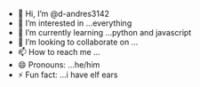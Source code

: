 - 👋 Hi, I’m @d-andres3142
- 👀 I’m interested in ...everything
- 🌱 I’m currently learning ...python and javascript
- 💞️ I’m looking to collaborate on ...
- 📫 How to reach me ...
- 😄 Pronouns: ...he/him
- ⚡ Fun fact: ...i have elf ears

<!---
d-andres3142/d-andres3142 is a ✨ special ✨ repository because its `README.md` (this file) appears on your GitHub profile.
You can click the Preview link to take a look at your changes.
--->
